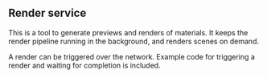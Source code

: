 
## Render service

This is a tool to generate previews and renders of materials.
It keeps the render pipeline running in the background, and renders scenes
on demand.

A render can be triggered over the network. Example code for triggering a render
and waiting for completion is included.


